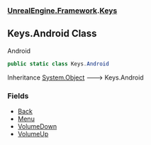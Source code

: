 ### [UnrealEngine.Framework](./UnrealEngine-Framework.md 'UnrealEngine.Framework').[Keys](./UnrealEngine-Framework-Keys.md 'UnrealEngine.Framework.Keys')
## Keys.Android Class
Android  
```csharp
public static class Keys.Android
```
Inheritance [System.Object](https://docs.microsoft.com/en-us/dotnet/api/System.Object 'System.Object') &#129106; Keys.Android  
### Fields
- [Back](./UnrealEngine-Framework-Keys-Android-Back.md 'UnrealEngine.Framework.Keys.Android.Back')
- [Menu](./UnrealEngine-Framework-Keys-Android-Menu.md 'UnrealEngine.Framework.Keys.Android.Menu')
- [VolumeDown](./UnrealEngine-Framework-Keys-Android-VolumeDown.md 'UnrealEngine.Framework.Keys.Android.VolumeDown')
- [VolumeUp](./UnrealEngine-Framework-Keys-Android-VolumeUp.md 'UnrealEngine.Framework.Keys.Android.VolumeUp')
